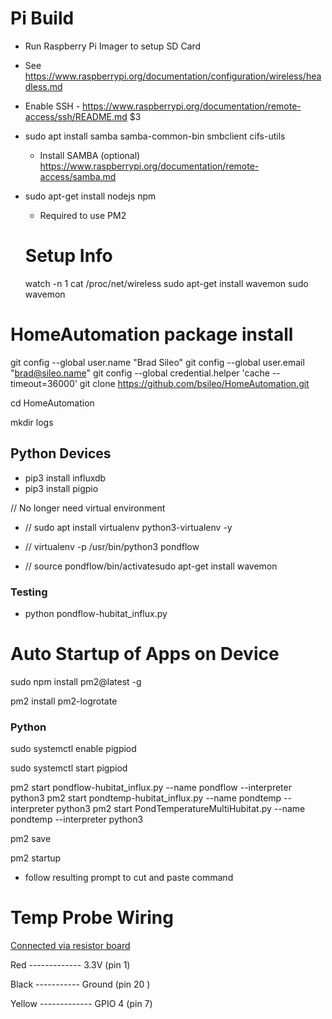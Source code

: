 # Pi Build
- Run Raspberry Pi Imager to setup SD Card
- See https://www.raspberrypi.org/documentation/configuration/wireless/headless.md
- Enable SSH - https://www.raspberrypi.org/documentation/remote-access/ssh/README.md $3
- sudo apt install samba samba-common-bin smbclient cifs-utils
  - Install SAMBA (optional) https://www.raspberrypi.org/documentation/remote-access/samba.md

- sudo apt-get install nodejs npm
  - Required to use PM2
  
  # Setup Info
  watch -n 1 cat /proc/net/wireless
  sudo apt-get install wavemon
  sudo wavemon
# HomeAutomation package install

git config --global  user.name "Brad Sileo"
git config --global  user.email "brad@sileo.name"
git config --global credential.helper 'cache --timeout=36000'
git clone https://github.com/bsileo/HomeAutomation.git

cd HomeAutomation

mkdir logs

## Python Devices 
- pip3 install influxdb
- pip3 install pigpio

// No longer need virtual environment

- // sudo apt install virtualenv python3-virtualenv -y

- // virtualenv -p /usr/bin/python3 pondflow

- // source pondflow/bin/activatesudo apt-get install wavemon


### Testing
- python pondflow-hubitat_influx.py


# Auto Startup of Apps on Device
sudo npm install pm2@latest -g

pm2 install pm2-logrotate

### Python 
sudo systemctl enable pigpiod

sudo systemctl start pigpiod 

pm2 start pondflow-hubitat_influx.py --name pondflow --interpreter python3
pm2 start pondtemp-hubitat_influx.py --name pondtemp --interpreter python3
pm2 start PondTemperatureMultiHubitat.py --name pondtemp --interpreter python3

pm2 save 

pm2 startup
- follow resulting prompt to cut and paste command
  
# Temp Probe Wiring
[Connected via resistor board](https://smile.amazon.com/dp/B087JQ6MCP?psc=1&ref=ppx_pop_dt_b_product_details)

Red ------------- 3.3V (pin 1)

Black ----------- Ground (pin 20 )

Yellow ------------- GPIO 4 (pin 7)
